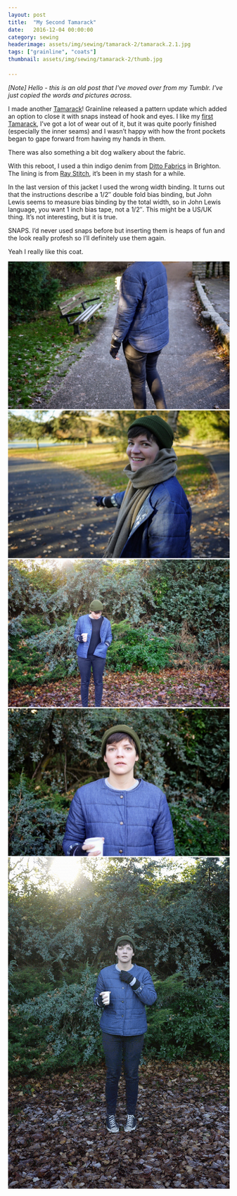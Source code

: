 ```yaml
---
layout: post
title:  "My Second Tamarack"
date:   2016-12-04 00:00:00
category: sewing
headerimage: assets/img/sewing/tamarack-2/tamarack.2.1.jpg
tags: ["grainline", "coats"]
thumbnail: assets/img/sewing/tamarack-2/thumb.jpg

---
```


_[Note] Hello - this is an old post that I've moved over from my Tumblr. I've just copied the words and pictures across._

I made another [Tamarack](https://grainlinestudio.com/?s=tamarack)! Grainline released a pattern update which added an option to close it with snaps instead of hook and eyes. I like my [first Tamarack](http://alicebartlett.co.uk/blog/tamarack), I’ve got a lot of wear out of it, but it was quite poorly finished (especially the inner seams) and I wasn’t happy with how the front pockets began to gape forward from having my hands in them.

There was also something a bit dog walkery about the fabric.

With this reboot, I used a thin indigo denim from [Ditto Fabrics](https://www.dittofabrics.co.uk/) in Brighton. The lining is from [Ray Stitch](https://raystitch.co.uk/), it’s been in my stash for a while.

In the last version of this jacket I used the wrong width binding. It turns out that the instructions describe a 1/2″ double fold bias binding, but John Lewis seems to measure bias binding by the total width, so in John Lewis language, you want 1 inch bias tape, not a 1/2″. This might be a US/UK thing. It’s not interesting, but it is true.

SNAPS. I’d never used snaps before but inserting them is heaps of fun and the look really profesh so I’ll definitely use them again.

Yeah I really like this coat.

![Tamarack 2](/assets/img/sewing/tamarack-2/tamarack.2.1.jpg)
![Tamarack 2](/assets/img/sewing/tamarack-2/tamarack.2.2.jpg)
![Tamarack 2](/assets/img/sewing/tamarack-2/tamarack.2.3.jpg)
![Tamarack 2](/assets/img/sewing/tamarack-2/tamarack.2.5.jpg)
![Tamarack 2](/assets/img/sewing/tamarack-2/tamarack.2.4.gif)
